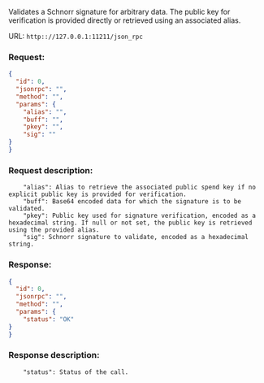 Validates a Schnorr signature for arbitrary data. The public key for verification is provided directly or retrieved using an associated alias.

URL: ```http:://127.0.0.1:11211/json_rpc```
### Request: 
```json
{
  "id": 0,
  "jsonrpc": "",
  "method": "",
  "params": {
    "alias": "",
    "buff": "",
    "pkey": "",
    "sig": ""
}
}
```
### Request description: 
```
    "alias": Alias to retrieve the associated public spend key if no explicit public key is provided for verification.
    "buff": Base64 encoded data for which the signature is to be validated.
    "pkey": Public key used for signature verification, encoded as a hexadecimal string. If null or not set, the public key is retrieved using the provided alias.
    "sig": Schnorr signature to validate, encoded as a hexadecimal string.

```
### Response: 
```json
{
  "id": 0,
  "jsonrpc": "",
  "method": "",
  "params": {
    "status": "OK"
}
}
```
### Response description: 
```
    "status": Status of the call.

```
